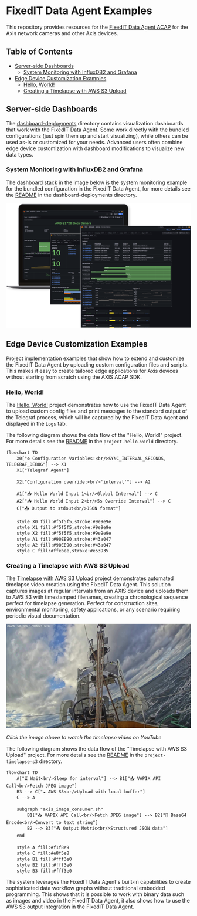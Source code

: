 # FixedIT Data Agent Examples

This repository provides resources for the [FixedIT Data Agent ACAP](https://fixedit.ai/products-data-agent/) for the Axis network cameras and other Axis devices.

## Table of Contents

<!-- toc -->

- [Server-side Dashboards](#server-side-dashboards)
  - [System Monitoring with InfluxDB2 and Grafana](#system-monitoring-with-influxdb2-and-grafana)
- [Edge Device Customization Examples](#edge-device-customization-examples)
  - [Hello, World!](#hello-world)
  - [Creating a Timelapse with AWS S3 Upload](#creating-a-timelapse-with-aws-s3-upload)

<!-- tocstop -->

## Server-side Dashboards

The [dashboard-deployments](./dashboard-deployments) directory contains visualization dashboards that work with the FixedIT Data Agent. Some work directly with the bundled configurations (just spin them up and start visualizing), while others can be used as-is or customized for your needs. Advanced users often combine edge device customization with dashboard modifications to visualize new data types.

### System Monitoring with InfluxDB2 and Grafana

The dashboard stack in the image below is the system monitoring example for the bundled configuration in the FixedIT Data Agent, for more details see the [README](./dashboard-deployments/system-monitoring-influxdb2-flux-grafana/README.md) in the dashboard-deployments directory.

![Grafana Dashboard Overview](./dashboard-deployments/system-monitoring-influxdb2-flux-grafana/.images/laptop-with-grafana-for-monitoring.png)

## Edge Device Customization Examples

Project implementation examples that show how to extend and customize the FixedIT Data Agent by uploading custom configuration files and scripts. This makes it easy to create tailored edge applications for Axis devices without starting from scratch using the AXIS ACAP SDK.

### Hello, World!

The [Hello, World!](./project-hello-world) project demonstrates how to use the FixedIT Data Agent to upload custom config files and print messages to the standard output of the Telegraf process, which will be captured by the FixedIT Data Agent and displayed in the `Logs` tab.

The following diagram shows the data flow of the "Hello, World!" project. For more details see the [README](./project-hello-world/README.md) in the `project-hello-world` directory.

```mermaid
flowchart TD
    X0["⚙️ Configuration Variables:<br/>SYNC_INTERVAL_SECONDS, TELEGRAF_DEBUG"] --> X1
    X1["Telegraf Agent"]

    X2["Configuration override:<br/>'interval'"] --> A2

    A1["📥 Hello World Input 1<br/>Global Interval"] --> C
    A2["📥 Hello World Input 2<br/>5s Override Interval"] --> C
    C["📤 Output to stdout<br/>JSON format"]

    style X0 fill:#f5f5f5,stroke:#9e9e9e
    style X1 fill:#f5f5f5,stroke:#9e9e9e
    style X2 fill:#f5f5f5,stroke:#9e9e9e
    style A1 fill:#90EE90,stroke:#43a047
    style A2 fill:#90EE90,stroke:#43a047
    style C fill:#ffebee,stroke:#e53935
```

### Creating a Timelapse with AWS S3 Upload

The [Timelapse with AWS S3 Upload](./project-timelapse-s3) project demonstrates automated timelapse video creation using the FixedIT Data Agent. This solution captures images at regular intervals from an AXIS device and uploads them to AWS S3 with timestamped filenames, creating a chronological sequence perfect for timelapse generation. Perfect for construction sites, environmental monitoring, safety applications, or any scenario requiring periodic visual documentation.

[![Timelapse Preview](./project-timelapse-s3/.images/timelapse-preview.jpg)](https://youtu.be/mcw3iAlBOj8)

_Click the image above to watch the timelapse video on YouTube_

The following diagram shows the data flow of the "Timelapse with AWS S3 Upload" project. For more details see the [README](./project-timelapse-s3/README.md) in the `project-timelapse-s3` directory.

```mermaid
flowchart TD
    A["⏳ Wait<br/>Sleep for interval"] --> B1["📥 VAPIX API Call<br/>Fetch JPEG image"]
    B3 --> C["☁️ AWS S3<br/>Upload with local buffer"]
    C --> A

    subgraph "axis_image_consumer.sh"
        B1["📥 VAPIX API Call<br/>Fetch JPEG image"] --> B2["🔄 Base64 Encode<br/>Convert to text string"]
        B2 --> B3["📤 Output Metric<br/>Structured JSON data"]
    end

    style A fill:#f1f8e9
    style C fill:#e8f5e8
    style B1 fill:#fff3e0
    style B2 fill:#fff3e0
    style B3 fill:#fff3e0
```

The system leverages the FixedIT Data Agent's built-in capabilities to create sophisticated data workflow graphs without traditional embedded programming. This shows that it is possible to work with binary data such as images and video in the FixedIT Data Agent, it also shows how to use the AWS S3 output integration in the FixedIT Data Agent.
